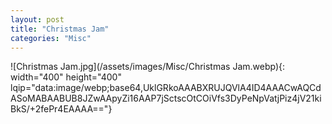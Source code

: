 ```yaml
---
layout: post
title: "Christmas Jam"
categories: "Misc"
---
```

![Christmas Jam.jpg](/assets/images/Misc/Christmas Jam.webp){: width="400" height="400" lqip="data:image/webp;base64,UklGRkoAAABXRUJQVlA4ID4AAACwAQCdASoMABAABUB8JZwAApyZi16AAP7jSctscOtCOiVfs3DyPeNpVatjPiz4jV21kiBkS/+2fePr4EAAAA=="}

